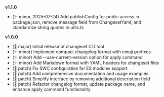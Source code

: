 **v1.1.0**

- (✨ minor, 2025-07-24) Add publishConfig for public access in package.json, remove message field from ChangesetYaml, and standardize string quotes in utils.ts


**v1.0.0**

- (🚨 major) Initial release of changeset CLI tool
- (✨ minor) Implement compact changelog format with emoji prefixes
- (✨ minor) Add --use-current-version option for apply command
- (✨ minor) Add Markdown format with YAML headers for changeset files
- (🐛 patch) Fix SWC configuration for ES modules support
- (🐛 patch) Add comprehensive documentation and usage examples
- (🐛 patch) Simplify interface by removing additional description field
- (🐛 patch) Refactor changelog format, update package name, and enhance apply command functionality